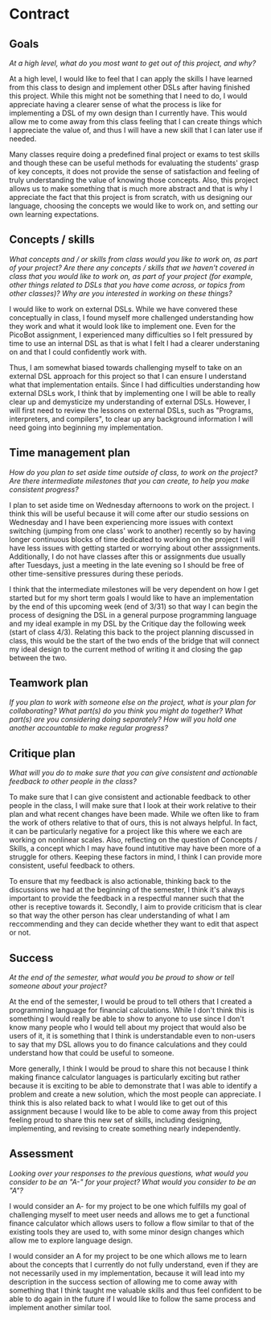 # Contract

## Goals

_At a high level, what do you most want to get out of this project, and why?_

At a high level, I would like to feel that I can apply the skills I have learned from this class to design and implement other DSLs after having finished this project. While this might not be something that I need to do, I would appreciate having a clearer sense of what the process is like for implementing a DSL of my own design than I currently have. This would allow me to come away from this class feeling that I can create things which I appreciate the value of, and thus I will have a new skill that I can later use if needed.

Many classes require doing a predefined final project or exams to test skills and though these can be useful methods for evaluating the students' grasp of key concepts, it does not provide the sense of satisfaction and feeling of truly understanding the value of knowing those concepts. Also, this project allows us to make something that is much more abstract and that is why I appreciate the fact that this project is from scratch, with us designing our language, choosing the concepts we would like to work on, and setting our own learning expectations.

## Concepts / skills

_What concepts and / or skills from class would you like to work on, as part of your
project? Are there any concepts / skills that we haven't covered in class that you would
like to work on, as part of your project (for example, other things related to DSLs that
you have come across, or topics from other classes)? Why are you interested in working on
these things?_

I would like to work on external DSLs. While we have convered these conceptually in class, I found myself more challenged understanding how they work and what it would look like to implement one. Even for the PicoBot assignment, I experienced many difficulties so I felt pressured by time to use an internal DSL as that is what I felt I had a clearer understaning on and that I could confidently work with. 

Thus, I am somewhat biased towards challenging myself to take on an external DSL approach for this project so that I can ensure I understand what that implementation entails. Since I had difficulties understanding how external DSLs work, I think that by implementing one I will be able to really clear up and demysticize my understanding of external DSLs. However, I will first need to review the lessons on external DSLs, such as "Programs, interpreters, and compilers", to clear up any background information I will need going into beginning my implementation.

## Time management plan

_How do you plan to set aside time outside of class, to work on the project? Are there
intermediate milestones that you can create, to help you make consistent progress?_

I plan to set aside time on Wednesday afternoons to work on the project. I think this will be useful because it will come after our studio sessions on Wednesday and I have been experiencing more issues with context switching (jumping from one class' work to another) recently so by having longer continuous blocks of time dedicated to working on the project I will have less issues with getting started or worrying about other asssignments. Additionally, I do not have classes after this or assignments due usually after Tuesdays, just a meeting in the late evening so I should be free of other time-sensitive pressures during these periods.

I think that the intermediate milestones will be very dependent on how I get started but for my short term goals I would like to have an implementation by the end of this upcoming week (end of 3/31) so that way I can begin the process of designing the DSL in a general purpose programming language and my ideal example in my DSL by the Critique day the following week (start of class 4/3). Relating this back to the project planning discussed in class, this would be the start of the two ends of the bridge that will connect my ideal design to the current method of writing it and closing the gap between the two.

## Teamwork plan

_If you plan to work with someone else on the project, what is your plan for
collaborating? What part(s) do you think you might do together? What part(s) are you
considering doing separately? How will you hold one another accountable to make regular
progress?_

## Critique plan

_What will you do to make sure that you can give consistent and actionable feedback to
other people in the class?_

To make sure that I can give consistent and actionable feedback to other people in the class, I will make sure that I look at their work relative to their plan and what recent changes have been made. While we often like to fram the work of others relative to that of ours, this is not always helpful. In fact, it can be particularly negative for a project like this where we each are working on nonlinear scales. Also, reflecting on the question of Concepts / Skills, a concept which I may have found intutitive may have been more of a struggle for others. Keeping these factors in mind, I think I can provide more consistent, useful feedback to others. 

To ensure that my feedback is also actionable, thinking back to the discussions we had at the beginning of the semester, I think it's always important to provide the feedback in a respectful manner such that the other is receptive towards it. Secondly, I aim to provide criticism that is clear so that way the other person has clear understanding of what I am reccommending and they can decide whether they want to edit that aspect or not.

## Success

_At the end of the semester, what would you be proud to show or tell someone about your
project?_

At the end of the semester, I would be proud to tell others that I created a programming language for financial calculations. While I don't think this is something I would really be able to show to anyone to use since I don't know many people who I would tell about my project that would also be users of it, it is something that I think is understandable even to non-users to say that my DSL allows you to do finance calculations and they could understand how that could be useful to someone.

More generally, I think I would be proud to share this not because I think making finance calculator languages is particularly exciting but rather because it is exciting to be able to demonstrate that I was able to identify a problem and create a new solution, which the most people can appreciate. I think this is also related back to what I would like to get out of this assignment because I would like to be able to come away from this project feeling proud to share this new set of skills, including designing, implementing, and revising to create something nearly independently.

## Assessment

_Looking over your responses to the previous questions, what would you consider to be an
"A-" for your project? What would you consider to be an "A"?_

I would consider an A- for my project to be one which fulfills my goal of challenging myself to meet user needs and allows me to get a functional finance calculator which allows users to follow a flow similar to that of the existing tools they are used to, with some minor design changes which allow me to explore language design.

I would consider an A for my project to be one which allows me to learn about the concepts that I currently do not fully understand, even if they are not necessarily used in my implementation, because it will lead into my description in the success section of allowing me to come away with something that I think taught me valuable skills and thus feel confident to be able to do again in the future if I would like to follow the same process and implement another similar tool.